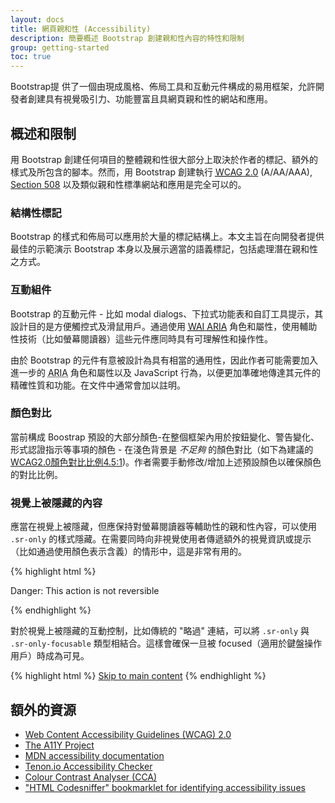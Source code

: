 ```yaml
---
layout: docs
title: 網頁親和性 (Accessibility)
description: 簡要概述 Bootstrap 創建親和性內容的特性和限制
group: getting-started
toc: true
---
```


Bootstrap提 供了一個由現成風格、佈局工具和互動元件構成的易用框架，允許開發者創建具有視覺吸引力、功能豐富且具網頁親和性的網站和應用。

## 概述和限制

用 Bootstrap 創建任何項目的整體親和性很大部分上取決於作者的標記、額外的樣式及所包含的腳本。然而，用 Bootstrap 創建執行 [<abbr title="Web Content Accessibility Guidelines">WCAG</abbr> 2.0](https://www.w3.org/TR/WCAG20/) (A/AA/AAA), [Section 508](https://www.section508.gov/) 以及類似親和性標準網站和應用是完全可以的。


### 結構性標記

Bootstrap 的樣式和佈局可以應用於大量的標記結構上。本文主旨在向開發者提供最佳的示範演示 Bootstrap 本身以及展示適當的語義標記，包括處理潛在親和性之方式。

### 互動組件

Bootstrap 的互動元件 - 比如 modal dialogs、下拉式功能表和自訂工具提示，其設計目的是方便觸控式及滑鼠用戶。通過使用 [<abbr title="Web Accessibility Initiative">WAI</abbr> <abbr title="Accessible Rich Internet Applications">ARIA</abbr>](https://www.w3.org/WAI/intro/aria) 角色和屬性，使用輔助性技術（比如螢幕閱讀器）這些元件應同時具有可理解性和操作性。

由於 Bootstrap 的元件有意被設計為具有相當的通用性，因此作者可能需要加入進一步的 <abbr title="Accessible Rich Internet Applications">ARIA</abbr> 角色和屬性以及 JavaScript 行為，以便更加準確地傳達其元件的精確性質和功能。在文件中通常會加以註明。

### 顏色對比

當前構成 Boostrap 預設的大部分顏色-在整個框架內用於按鈕變化、警告變化、形式認證指示等事項的顏色 - 在淺色背景是 *不足夠* 的顏色對比（如下為建議的 [WCAG2.0顏色對比比例4.5:1](https://www.w3.org/TR/UNDERSTANDING-WCAG20/visual-audio-contrast-contrast.html))。作者需要手動修改/增加上述預設顏色以確保顏色的對比比例。

### 視覺上被隱藏的內容

應當在視覺上被隱藏，但應保持對螢幕閱讀器等輔助性的親和性內容，可以使用 `.sr-only` 的樣式隱藏。在需要同時向非視覺使用者傳遞額外的視覺資訊或提示（比如通過使用顏色表示含義）的情形中，這是非常有用的。

{% highlight html %}
<p class="text-danger">
  <span class="sr-only">Danger: </span>
  This action is not reversible
</p>
{% endhighlight %}

對於視覺上被隱藏的互動控制，比如傳統的 "略過" 連結，可以將 `.sr-only` 與 `.sr-only-focusable` 類型相結合。這樣會確保一旦被 focused（適用於鍵盤操作用戶）時成為可見。

{% highlight html %}
<a class="sr-only sr-only-focusable" href="#content">Skip to main content</a>
{% endhighlight %}

## 額外的資源

- [Web Content Accessibility Guidelines (WCAG) 2.0](https://www.w3.org/TR/WCAG20/)
- [The A11Y Project](http://a11yproject.com/)
- [MDN accessibility documentation](https://developer.mozilla.org/en-US/docs/Web/Accessibility)
- [Tenon.io Accessibility Checker](https://tenon.io/)
- [Colour Contrast Analyser (CCA)](https://www.paciellogroup.com/resources/contrastanalyser/)
- ["HTML Codesniffer" bookmarklet for identifying accessibility issues](https://github.com/squizlabs/HTML_CodeSniffer)
